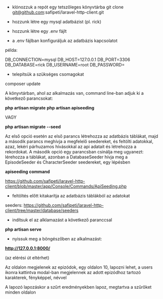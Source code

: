 - klónozzuk a repót egy tetszőleges könyvtárba
git clone git@github.com:safipeti/laravel-http-client.git


- hozzunk létre egy mysql adatbázist (pl. rick)

- hozzunk létre egy .env fájlt

- a .env fájlban konfiguráljuk az adatbázis kapcsolatot

példa:

DB_CONNECTION=mysql
DB_HOST=127.0.0.1
DB_PORT=3306
DB_DATABASE=rick
DB_USERNAME=root
DB_PASSWORD=

- telepítsük a szükséges csomagokat

composer update




A könyvtárban, ahol az alkalmazás van, command line-ban adjuk ki a következő parancsokat:

**php artisan migrate**
**php artisan apiseeding**



VAGY

**php artisan migrate --seed**



Az első opció esetén az első parancs létrehozza az adatbázis táblákat, majd a második parancs meghívja a megfelelő seedereket, és
feltölti adatokkal, azaz, lekéri párhuzamos hívásokkal az api adatait és létrehozza a rekordokat.
A második opció egy parancsban csinálja meg ugyanezt: lérehozza a táblákat, azonban a DatabaseSeeder hívja meg a EpisodeSeeder és
CharacterSeeder seedereket, egy lépésben


**apiseeding command**

https://github.com/safipeti/laravel-http-client/blob/master/app/Console/Commands/ApiSeeding.php
- feltöltés előtt kitakarítja az adatbázis táblákból az adatokat

seeders:
https://github.com/safipeti/laravel-http-client/tree/master/database/seeders

- indítsuk el az alklamazást a következő paranccsal


**php artisan serve**


- nyissuk meg a böngészőben az alkalmazást:

**http://127.0.0.1:8000/** 

(az elérési út eltérhet)


Az oldalon megjelenek az epizódok, egy oldalon 10, lapozni lehet, a users ikonra kattintva modal-ban megjelennek az adott epizódhoz tartozó
karakterek, fényképpel, névvel

A lapozó lapozáskor a szűrt eredményekben lapoz, megtartva a szűrőket minden oldalon





